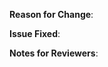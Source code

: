 <!-- Thank you for helping AAD Pod Identity with a pull request! -->

**Reason for Change**:
<!-- What does this PR improve or fix in AAD Pod Identity? Why is it needed? -->


**Issue Fixed**:
<!-- If this PR fixes GitHub issue 1234, add "Fixes #1234" to the next line. -->

**Notes for Reviewers**:
